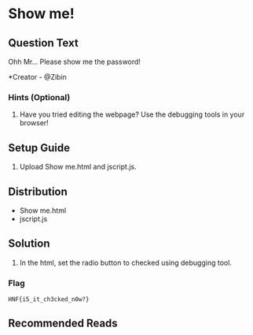 # Show me!

## Question Text

Ohh Mr... Please show me the password!

*Creator - @Zibin

### Hints (Optional)
1. Have you tried editing the webpage? Use the debugging tools in your browser!


## Setup Guide
1. Upload Show me.html and jscript.js.

## Distribution
- Show me.html
- jscript.js

## Solution
1. In the html, set the radio button to checked using debugging tool.

### Flag
`HNF{i5_it_ch3cked_n0w?}`

## Recommended Reads
